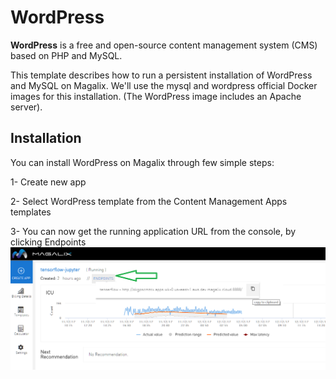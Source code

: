 # WordPress
**WordPress** is a free and open-source content management system (CMS) based on PHP and MySQL. 

This template describes how to run a persistent installation of WordPress and MySQL on Magalix. We'll use the mysql and wordpress official Docker images for this installation. (The WordPress image includes an Apache server).


## Installation

You can install WordPress on Magalix through few simple steps:

1- Create new app

2- Select WordPress template from the Content Management Apps templates

3- You can now get the running application URL from the console, by clicking Endpoints 
![Application Endpoints](../../docs/resources/mgx_endpoint.png "Application Endpoints")

